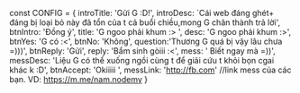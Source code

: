 const CONFIG = {
    introTitle: 'Gửi G :D!',
    introDesc: `Cái web đáng ghét+ đáng bị loại bỏ này đã tổn của t cả buổi chiều,mong G chân thành trả lời',
    btnIntro: 'Đồng ý',
    title: 'G ngoo phải khum :> ',
    desc: 'G ngoo phải khum :>',
    btnYes: 'G có :<',
    btnNo: 'Không',
    question:'Thương G quá bị vậy lâu chưa =)))',
    btnReply: 'Gửi',
    reply: 'Bẩm sinh gòiii :<',
    mess: ' Biết ngay mà =))',
    messDesc: 'Liệu G có thể xuống ngồi cùng t để giải cứu t khỏi bọn cgai khác k :D',
    btnAccept: 'Okiiiii ',
    messLink: 'http://fb.com' //link mess của các bạn. VD: https://m.me/nam.nodemy
}
```

